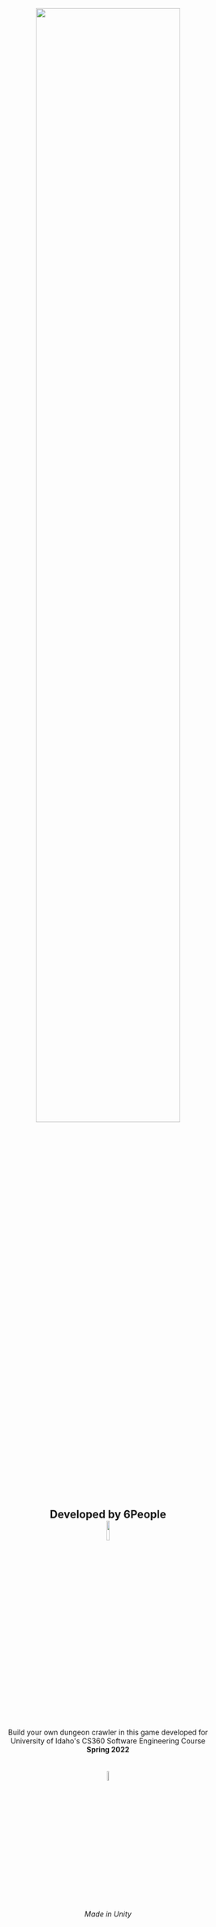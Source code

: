 <p align="center">
    <img src="https://i.imgur.com/zAB2pXp.png" width="75%">
</p>

<h2 align="center">
    Developed by 6People
	<br>
	<img src="https://i.imgur.com/7Nnqj7l.png" width="10%">
</h1>

<p align="center">
    Build your own dungeon crawler in this game developed for
    <br>
    University of Idaho's CS360 Software Engineering Course
    <br>
    <strong>Spring 2022</strong>
    <br>
    <br>
    <br>
    <img src="https://i.imgur.com/vfq0E7U.png" width="7%">
    <br>
    <em>Made in Unity</em>
</p>